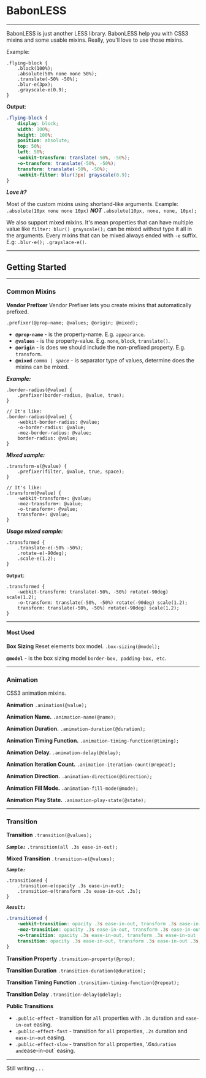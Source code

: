 # **BabonLESS**
---------------
BabonLESS is just another LESS library. BabonLESS help you with CSS3 mixins and some usable mixins. Really, you'll love to use those mixins.

Example:
```less
.flying-block {
	.block(100%);
	.absolute(50% none none 50%);
	.translate(-50% -50%);
	.blur-e(3px);
	.grayscale-e(0.9);
}
```
<b>Output</b>:
```css
.flying-block {
	display: block;
	width: 100%;
	height: 100%;
	position: absolute;
	top: 50%;
	left: 50%;
	-webkit-transform: translate(-50%, -50%);
	-o-transform: translate(-50%, -50%);
	transform: translate(-50%, -50%);
	-webkit-filter: blur(3px) grayscale(0.9);
}
```

***Love it?***

Most of the custom mixins using shortand-like arguments. Example:
`.absolute(10px none none 10px)` ***NOT*** `.absolute(10px, none, none, 10px);`

We also support mixed mixins. It's mean properties that can have multiple value like `filter: blur() grayscale();` can be mixed without type it all in the arguments. Every mixins that can be mixed always ended with `-e` suffix. E.g: `.blur-e();` `.grayslace-e()`.

***
## **Getting Started**
***
### **Common Mixins**

**Vendor Prefixer**
Vendor Prefixer lets you create mixins that automatically prefixed.
```less
.prefixer(@prop-name; @values; @origin; @mixed);
```

 - **`@prop-name`** - is the property-name. E.g. `appearance`.
 - **`@values`** - is the property-value. E.g. `none`, `block`, `translate()`.
 - **`@origin`** - is does we should include the non-prefixed property. E.g. `transform`.
 - **`@mixed`** *`comma | space`* - is separator type of values, determine does the mixins can be mixed. 

***Example:***
```less
.border-radius(@value) {
	.prefixer(border-radius, @value, true);
}

// It's like:
.border-radius(@value) {
	-webkit-border-radius: @value;
	-o-border-radius: @value;
	-moz-border-radius: @value;
	border-radius: @value;
}
```

***Mixed sample:***
```less
.transform-e(@value) {
	.prefixer(filter, @value, true, space);
}

// It's like:
.transform(@value) {
	-webkit-transform+: @value;
	-moz-transform+: @value;
	-o-transform+: @value;
	transform+: @value;
}
```
***Usage mixed sample:***
```less
.transformed {
	.translate-e(-50% -50%);
	.rotate-e(-90deg);
	.scale-e(1.2);
}
```
**`Output`**:
```less
.transformed {
	-webkit-transform: translate(-50%, -50%) rotate(-90deg) scale(1.2);
	-o-transform: translate(-50%, -50%) rotate(-90deg) scale(1.2);
	transform: translate(-50%, -50%) rotate(-90deg) scale(1.2);
}
```
***
#### **Most Used**

**Box Sizing**
Reset elements box model.
`.box-sizing(@model);`

**`@model`** - is the box sizing model `border-box, padding-box, etc`.

***
### **Animation**
CSS3 animation mixins.

**Animation**
`.animation(@value);`

**Animation Name.**
`.animation-name(@name);`

**Animation Duration.**
`.animation-duration(@duration);`

**Animation Timing Function.**
`.animation-timing-function(@timing);`

**Animation Delay.**
`.animation-delay(@delay);`

**Animation Iteration Count.**
`.animation-iteration-count(@repeat);`

**Animation Direction.**
`.animation-direction(@direction);`

**Animation Fill Mode.**
`.animation-fill-mode(@mode);`

**Animation Play State.**
`.animation-play-state(@state);`

***
### **Transition**
**Transition**
`.transition(@values);`

***`Sample:`***
`.transition(all .3s ease-in-out);`

**Mixed Transition**
`.transition-e(@values);`

***`Sample:`***
```less
.transitioned {
	.transition-e(opacity .3s ease-in-out);
	.transition-e(transform .3s ease-in-out .3s);
}
```
***`Result:`***
```css
.transitioned {
	-webkit-transition: opacity .3s ease-in-out, transform .3s ease-in-out .3s;
	-moz-transition: opacity .3s ease-in-out, transform .3s ease-in-out .3s;
	-o-transition: opacity .3s ease-in-out, transform .3s ease-in-out .3s;
	transition: opacity .3s ease-in-out, transform .3s ease-in-out .3s;
}
```
**Transition Property**
`.transition-property(@prop);`

**Transition Duration**
`.transition-duration(@duration);`

**Transition Timing Function**
`.transition-timing-function(@repeat);`

**Transition Delay**
`.transition-delay(@delay);`

**Public Transitions**
 - `.public-effect` - transition for `all` properties with `.3s` duration and `ease-in-out` easing.
 - `.public-effect-fast` - transition for `all` properties, `.2s` duration and `ease-in-out` easing.
 - `.public-effect-slow` - transition for `all` properties, '.6s` duration and `ease-in-out` easing.

***
Still writing . . .